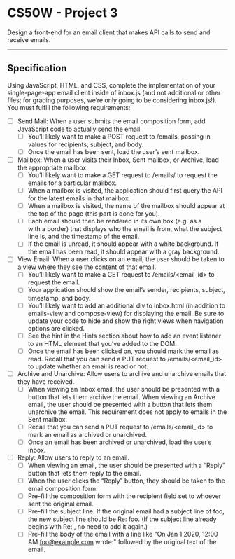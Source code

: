 # CS50W - Project 3
Design a front-end for an email client that makes API calls to send and receive emails.

---

## Specification
Using JavaScript, HTML, and CSS, complete the implementation of your single-page-app email client inside of inbox.js (and not additional or other files; for grading purposes, we’re only going to be considering inbox.js!). You must fulfill the following requirements:

- [ ] Send Mail: When a user submits the email composition form, add JavaScript code to actually send the email.
    - [ ] You’ll likely want to make a POST request to /emails, passing in values for recipients, subject, and body.
    - [ ] Once the email has been sent, load the user’s sent mailbox.
- [ ] Mailbox: When a user visits their Inbox, Sent mailbox, or Archive, load the appropriate mailbox.
    - [ ] You’ll likely want to make a GET request to /emails/<mailbox> to request the emails for a particular mailbox.
    - [ ] When a mailbox is visited, the application should first query the API for the latest emails in that mailbox.
    - [ ] When a mailbox is visited, the name of the mailbox should appear at the top of the page (this part is done for you).
    - [ ] Each email should then be rendered in its own box (e.g. as a <div> with a border) that displays who the email is from, what the subject line is, and the timestamp of the email.
    - [ ] If the email is unread, it should appear with a white background. If the email has been read, it should appear with a gray background.
- [ ] View Email: When a user clicks on an email, the user should be taken to a view where they see the content of that email.
    - [ ] You’ll likely want to make a GET request to /emails/<email_id> to request the email.
    - [ ] Your application should show the email’s sender, recipients, subject, timestamp, and body.
    - [ ] You’ll likely want to add an additional div to inbox.html (in addition to emails-view and compose-view) for displaying the email. Be sure to update your code to hide and show the right views when navigation options are clicked.
    - [ ] See the hint in the Hints section about how to add an event listener to an HTML element that you’ve added to the DOM.
    - [ ] Once the email has been clicked on, you should mark the email as read. Recall that you can send a PUT request to /emails/<email_id> to update whether an email is read or not.
- [ ] Archive and Unarchive: Allow users to archive and unarchive emails that they have received.
    - [ ] When viewing an Inbox email, the user should be presented with a button that lets them archive the email. When viewing an Archive email, the user should be presented with a button that lets them unarchive the email. This requirement does not apply to emails in the Sent mailbox.
    - [ ] Recall that you can send a PUT request to /emails/<email_id> to mark an email as archived or unarchived.
    - [ ] Once an email has been archived or unarchived, load the user’s inbox.
- [ ] Reply: Allow users to reply to an email.
    - [ ] When viewing an email, the user should be presented with a “Reply” button that lets them reply to the email.
    - [ ] When the user clicks the “Reply” button, they should be taken to the email composition form.
    - [ ] Pre-fill the composition form with the recipient field set to whoever sent the original email.
    - [ ] Pre-fill the subject line. If the original email had a subject line of foo, the new subject line should be Re: foo. (If the subject line already begins with Re: , no need to add it again.)
    - [ ] Pre-fill the body of the email with a line like "On Jan 1 2020, 12:00 AM foo@example.com wrote:" followed by the original text of the email.